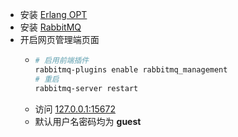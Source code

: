 - 安装 [Erlang OPT](https://www.erlang.org/downloads)
- 安装 [RabbitMQ](https://www.rabbitmq.com/install-windows.html)
- 开启网页管理端页面
	- ```sh
	  # 启用前端插件
	  rabbitmq-plugins enable rabbitmq_management
	  # 重启
	  rabbitmq-server restart
	  ```
	- 访问 [127.0.0.1:15672](http://127.0.0.1:15672/)
	- 默认用户名密码均为 **guest**